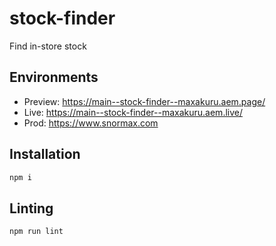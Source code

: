 # stock-finder

Find in-store stock

## Environments
- Preview: https://main--stock-finder--maxakuru.aem.page/
- Live: https://main--stock-finder--maxakuru.aem.live/
- Prod: https://www.snormax.com

## Installation

```sh
npm i
```

## Linting

```sh
npm run lint
```
